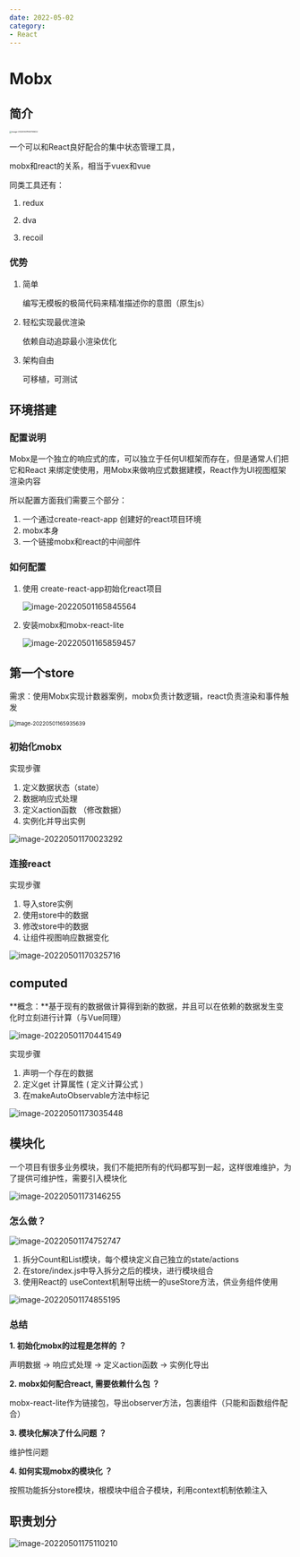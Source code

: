 ```yaml
---
date: 2022-05-02
category:
- React
---
```


# Mobx

## 简介

<img src="https://my-doc-1259409954.file.myqcloud.com/MyImages/image-20220501165700622.png" alt="image-20220501165700622" style="zoom:25%;" />

一个可以和React良好配合的集中状态管理工具，

mobx和react的关系，相当于vuex和vue

同类工具还有：

   1. redux

   2. dva

   3. recoil

 ### 优势

1. 简单

     编写无模板的极简代码来精准描述你的意图（原生js）

2. 轻松实现最优渲染

     依赖自动追踪最小渲染优化

3. 架构自由

     可移植，可测试

## 环境搭建

### 配置说明

Mobx是一个独立的响应式的库，可以独立于任何UI框架而存在，但是通常人们把它和React
来绑定使使用，用Mobx来做响应式数据建模，React作为UI视图框架渲染内容

所以配置方面我们需要三个部分：


1.  一个通过create-react-app 创建好的react项目环境
2.  mobx本身
3.  一个链接mobx和react的中间部件

### 如何配置

1. 使用 create-react-app初始化react项目

   ![image-20220501165845564](https://my-doc-1259409954.file.myqcloud.com/MyImages/image-20220501165845564.png)

2. 安装mobx和mobx-react-lite

   ![image-20220501165859457](https://my-doc-1259409954.file.myqcloud.com/MyImages/image-20220501165859457.png)

## 第一个store

需求：使用Mobx实现计数器案例，mobx负责计数逻辑，react负责渲染和事件触发

<img src="https://my-doc-1259409954.file.myqcloud.com/MyImages/image-20220501165935639.png" alt="image-20220501165935639" style="zoom: 67%;" />

### 初始化mobx

实现步骤


1. 定义数据状态（state）
2. 数据响应式处理
3. 定义action函数  （修改数据）
4. 实例化并导出实例

![image-20220501170023292](https://my-doc-1259409954.file.myqcloud.com/MyImages/image-20220501170023292.png)

### 连接react

实现步骤


1. 导入store实例
2. 使用store中的数据
3. 修改store中的数据
4. 让组件视图响应数据变化

![image-20220501170325716](https://my-doc-1259409954.file.myqcloud.com/MyImages/image-20220501170325716.png)

## computed

**概念：**基于现有的数据做计算得到新的数据，并且可以在依赖的数据发生变化时立刻进行计算（与Vue同理）

![image-20220501170441549](https://my-doc-1259409954.file.myqcloud.com/MyImages/image-20220501170441549.png)

实现步骤


1. 声明一个存在的数据
2. 定义get 计算属性 ( 定义计算公式 )
3. 在makeAutoObservable方法中标记

![image-20220501173035448](https://my-doc-1259409954.file.myqcloud.com/MyImages/image-20220501173035448.png)

## 模块化

一个项目有很多业务模块，我们不能把所有的代码都写到一起，这样很难维护，为了提供可维护性，需要引入模块化

<img src="https://my-doc-1259409954.file.myqcloud.com/MyImages/image-20220501173146255.png" alt="image-20220501173146255"  />

### 怎么做？

![image-20220501174752747](https://my-doc-1259409954.file.myqcloud.com/MyImages/image-20220501174752747.png)

1. 拆分Count和List模块，每个模块定义自己独立的state/actions
2. 在store/index.js中导入拆分之后的模块，进行模块组合
3. 使用React的 useContext机制导出统一的useStore方法，供业务组件使用

![image-20220501174855195](https://my-doc-1259409954.file.myqcloud.com/MyImages/image-20220501174855195.png)

### 总结

**1. 初始化mobx的过程是怎样的 ？**

声明数据 -> 响应式处理 -> 定义action函数 -> 实例化导出

**2. mobx如何配合react, 需要依赖什么包 ？**

mobx-react-lite作为链接包，导出observer方法，包裹组件（只能和函数组件配合）

**3. 模块化解决了什么问题 ？**

维护性问题

**4. 如何实现mobx的模块化 ？**

按照功能拆分store模块，根模块中组合子模块，利用context机制依赖注入

## 职责划分

![image-20220501175110210](https://my-doc-1259409954.file.myqcloud.com/MyImages/image-20220501175110210.png)
